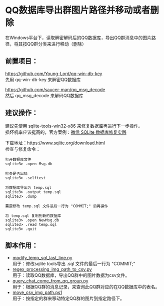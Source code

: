 <!--
 * @Author: tjxwork tjxwork@outlook.com
 * @Date: 2023-07-18 10:39:13
 * @LastEditors: tjxwork tjxwork@outlook.com
 * @LastEditTime: 2023-07-18 11:34:07
 * @FilePath: \qq_db_export_group_image_path_and_move_or_delete\README.md
 * @Description: 
 * 
 * Copyright (c) 2023 by tjxwork, All Rights Reserved. 
-->
# QQ数据库导出群图片路径并移动或者删除
在Windows平台下，读取解密解码后的QQ数据库，导出QQ群消息中的图片路径，将其按QQ群分类来进行移动（删除）

## 前置项目：  

https://github.com/Young-Lord/qq-win-db-key  
先用 qq-win-db-key 来解密QQ数据库  

https://github.com/saucer-man/qq_msg_decode  
然后 qq_msg_decode 来解码QQ数据库  


## 建议操作：  
建议先使用 sqlite-tools-win32-x86 来修复数据库再进行下一步操作。  
损坏机率应该挺高的，官方案例：[微信 SQLite 数据库修复实践](https://cloud.tencent.com/developer/article/2256739)  

下载地址：https://www.sqlite.org/download.html  
检查与修复命令：  

```
打开数据库文件
sqlite3> .open Msg.db

检查是否出错
sqlite3> .selftest

将数据库导出为 temp.sql 
sqlite3> .output temp.sql
sqlite3> .dump

需要修改 temp.sql 文件最后一行为 "COMMIT;" 后再操作

将 temp.sql 复制到新的数据库
sqlite3> .open NewMsg.db
sqlite3> .read temp.sql
sqlite3> .quit
```

## 脚本作用：
- [modify_temp_sql_last_line.py](https://github.com/tjxwork/qq_db_export_group_image_path_and_move_or_delete/blob/main/modify_temp_sql_last_line.py)  
    用于：修改sqlite tools导出 .sql 文件的最后一行为 "COMMIT;"  
- [regex_processing_img_path_to_csv.py](https://github.com/tjxwork/qq_db_export_group_image_path_and_move_or_delete/blob/main/regex_processing_img_path_to_csv.py)  
    用于：读取QQ数据库，导出QQ群中的图片数据为csv文件。  
- [query_chat_come_from_qq_group.py](https://github.com/tjxwork/qq_db_export_group_image_path_and_move_or_delete/blob/main/query_chat_come_from_qq_group.py)  
    用于：根据QQ群的消息记录，来查询此QQ群对应的在QQ数据库中的表名。  
- [move_csv_img_path.ps1](https://github.com/tjxwork/qq_db_export_group_image_path_and_move_or_delete/blob/main/move_csv_img_path.ps1)  
    用于：按指定的群来移动特定QQ群的图片到指定路径下。  
